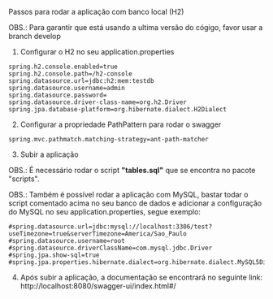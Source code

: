 Passos para rodar a aplicação com banco local (H2)

OBS.: Para garantir que está usando a ultima versão do cógigo, favor usar a branch develop

1. Configurar o H2 no seu application.properties
```
spring.h2.console.enabled=true
spring.h2.console.path=/h2-console
spring.datasource.url=jdbc:h2:mem:testdb
spring.datasource.username=admin
spring.datasource.password=
spring.datasource.driver-class-name=org.h2.Driver
spring.jpa.database-platform=org.hibernate.dialect.H2Dialect
```

2. Configurar a propriedade PathPattern para rodar o swagger
```
spring.mvc.pathmatch.matching-strategy=ant-path-matcher
```

3. Subir a aplicação

OBS.: É necessário rodar o script <b>"tables.sql"</b> que se encontra no pacote "scripts".

OBS.: Também é possível rodar a aplicação com MySQL, bastar todar o script comentado acima no seu
banco de dados e adicionar a configuração do MySQL no seu application.properties, segue exemplo:
```
#spring.datasource.url=jdbc:mysql://localhost:3306/test?useTimezone=true&serverTimezone=America/Sao_Paulo
#spring.datasource.username=root
#spring.datasource.driverClassName=com.mysql.jdbc.Driver
#spring.jpa.show-sql=true
#spring.jpa.properties.hibernate.dialect=org.hibernate.dialect.MySQL5Dialect
```

4. Após subir a aplicação, a documentação se encontrará no seguinte link: http://localhost:8080/swagger-ui/index.html#/
